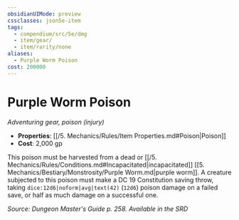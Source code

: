 ```yaml
---
obsidianUIMode: preview
cssclasses: json5e-item
tags:
  - compendium/src/5e/dmg
  - item/gear/
  - item/rarity/none
aliases:
  - Purple Worm Poison
cost: 200000
---
```

# Purple Worm Poison
*Adventuring gear, poison (injury)*  

- **Properties**: [[/5. Mechanics/Rules/Item Properties.md#Poison\|Poison]]
- **Cost**: 2,000 gp

This poison must be harvested from a dead or [[/5. Mechanics/Rules/Conditions.md#Incapacitated\|incapacitated]] [[5. Mechanics/Bestiary/Monstrosity/Purple Worm.md\|purple worm]]. A creature subjected to this poison must make a DC 19 Constitution saving throw, taking `dice:12d6|noform|avg|text(42)` (`12d6`) poison damage on a failed save, or half as much damage on a successful one.

*Source: Dungeon Master's Guide p. 258. Available in the <span title='Systems Reference Document (5.1)'>SRD</span>*
